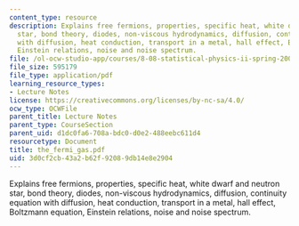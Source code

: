 ```yaml
---
content_type: resource
description: Explains free fermions, properties, specific heat, white dwarf and neutron
  star, bond theory, diodes, non-viscous hydrodynamics, diffusion, continuity equation
  with diffusion, heat conduction, transport in a metal, hall effect, Boltzmann equation,
  Einstein relations, noise and noise spectrum.
file: /ol-ocw-studio-app/courses/8-08-statistical-physics-ii-spring-2005/3d0cf2cb43a2b62f92089db14e8e2904_the_fermi_gas.pdf
file_size: 595179
file_type: application/pdf
learning_resource_types:
- Lecture Notes
license: https://creativecommons.org/licenses/by-nc-sa/4.0/
ocw_type: OCWFile
parent_title: Lecture Notes
parent_type: CourseSection
parent_uid: d1dc0fa6-708a-bdc0-d0e2-488eebc611d4
resourcetype: Document
title: the_fermi_gas.pdf
uid: 3d0cf2cb-43a2-b62f-9208-9db14e8e2904
---
```

Explains free fermions, properties, specific heat, white dwarf and neutron star, bond theory, diodes, non-viscous hydrodynamics, diffusion, continuity equation with diffusion, heat conduction, transport in a metal, hall effect, Boltzmann equation, Einstein relations, noise and noise spectrum.